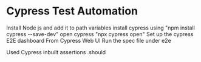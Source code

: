 # Cypress Test Automation
Install Node js and add it to path variables
install cypress using "npm install cypress --save-dev"
open cypress "npx cypress open"
Set up the cypress E2E dashboard
From Cypress Web UI Run the spec file under e2e

Used Cypress inbuilt assertions .should
